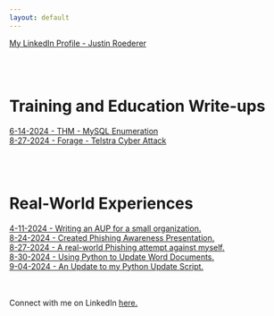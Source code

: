 ```yaml
---
layout: default
---
```


[My LinkedIn Profile - Justin Roederer](https://www.linkedin.com/in/justin-roederer-248b5630a/)  

<br/><br/>
# Training and Education Write-ups

[6-14-2024 - THM - MySQL Enumeration](./20240614-thm-mysqlenumeration.md)  
[8-27-2024 - Forage - Telstra Cyber Attack](./20240827-forage-telstra.md)  

<br/><br/>
# Real-World Experiences

[4-11-2024 - Writing an AUP for a small organization.](./20240411-grc-aup.md)  
[8-24-2024 - Created Phishing Awareness Presentation.](./20240824-grc-phishaware.md)  
[8-27-2024 - A real-world Phishing attempt against myself.](./20240827-real-phish.md)  
[8-30-2024 - Using Python to Update Word Documents.](./20240903-pythonupdates.md)  
[9-04-2024 - An Update to my Python Update Script.](./20240904-pythonupdates2.md)


<br/><br/>
Connect with me on LinkedIn [here.](https://www.linkedin.com/in/justin-roederer/)

